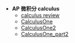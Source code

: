 * **AP 微积分 calculus**
    * [calculus review](/ap/calculus/calculus_review.md)
    * [CalculusOne](/ap/calculus/CalculusOne.md)
    * [CalculusOne2](/ap/calculus/CalculusOne2.md)
    * [CalculusOne_part2](/ap/calculus/CalculusOne_part2.md)
